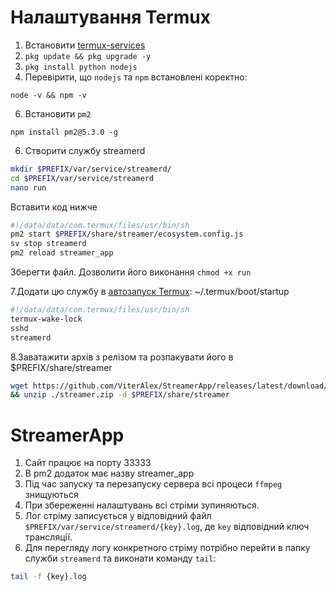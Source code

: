 # Налаштування Termux
1. Встановити [termux-services](https://wiki.termux.com/wiki/Termux-services)
2. `pkg update && pkg upgrade -y`
3. `pkg install python nodejs`
4. Перевірити, що `nodejs` та `npm` встановлені коректно:
```
node -v && npm -v
```
6. Встановити `pm2`
```
npm install pm2@5.3.0 -g
```
6. Створити службу streamerd
```bash
mkdir $PREFIX/var/service/streamerd/
cd $PREFIX/var/service/streamerd
nano run
```
Вставити код нижче
```bash
#!/data/data/com.termux/files/usr/bin/sh
pm2 start $PREFIX/share/streamer/ecosystem.config.js
sv stop streamerd
pm2 reload streamer_app
```
Зберегти файл. Дозволити його виконання `chmod +x run`

7.Додати цю службу в [автозапуск Termux](https://wiki.termux.com/wiki/Termux:Boot): ~/.termux/boot/startup
  ```bash
  #!/data/data/com.termux/files/usr/bin/sh
  termux-wake-lock
  sshd
  streamerd
  ```
8.Заватажити архів з релізом та розпакувати його в $PREFIX/share/streamer
```bash
wget https://github.com/ViterAlex/StreamerApp/releases/latest/download/streamer.zip \
&& unzip ./streamer.zip -d $PREFIX/share/streamer
```
# StreamerApp
1. Сайт працює на порту 33333
2. В pm2 додаток має назву streamer_app
3. Під час запуску та перезапуску сервера всі процеси `ffmpeg` знищуються
1. При збереженні налаштувань всі стріми зупиняються.
2. Лог стріму записується у відповідний файл `$PREFIX/var/service/streamerd/{key}.log`, де `key` відповідний ключ трансляції.
3. Для перегляду логу конкретного стріму потрібно перейти в папку служби `streamerd` та виконати команду `tail`:
  ```bash
  tail -f {key}.log
  ```
